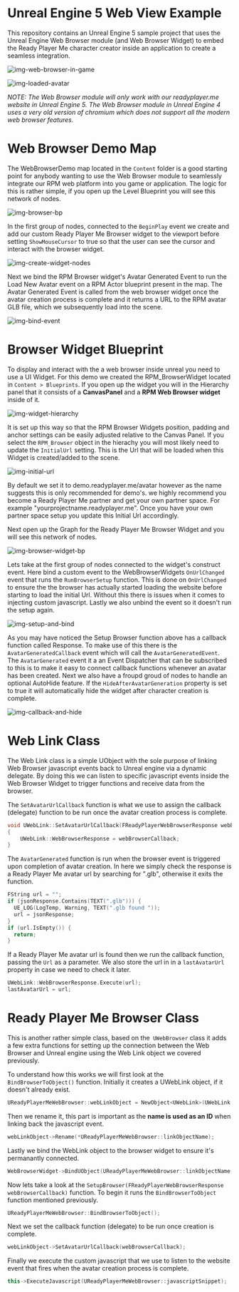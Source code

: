 # Unreal Engine 5 Web View Example

This repository contains an Unreal Engine 5 sample project that uses the Unreal Engine Web Browser module (and Web Browser Widget) to embed the Ready Player Me character creator inside an application to create a seamless integration.

![img-web-browser-in-game](https://user-images.githubusercontent.com/7085672/163359540-e51de977-89ac-440b-8723-b9217681b00d.png)

![img-loaded-avatar](https://user-images.githubusercontent.com/7085672/163359554-7cb22446-5a96-4353-ac30-2d02b37468b5.png)


*NOTE: The Web Browser module will only work with our readyplayer.me website in Unreal Engine 5. The Web Browser module in Unreal Engine 4 uses a very old version of chromium which does not support all the modern web browser features.*

# Web Browser Demo Map

The WebBrowserDemo map located in the `Content` folder is a good starting point for anybody wanting to use the Web Browser module to seamlessly integrate our RPM web platform into you game or application.  The logic for this is rather simple, if you open up the Level Blueprint you will see this network of nodes.

![img-browser-bp](https://user-images.githubusercontent.com/7085672/163360368-c277f209-0cd5-4dc5-a9e4-df9bc1fec58b.png)

In the first group of nodes, connected to the `BeginPlay` event we create and add our custom Ready Player Me Browser widget to the viewport before setting `ShowMouseCursor` to true so that the user can see the cursor and interact with the browser widget.

![img-create-widget-nodes](https://user-images.githubusercontent.com/7085672/163360441-e907ae6a-eda4-48c4-9de0-aa0ee1e552e9.png)

Next we bind the RPM Browser widget's Avatar Generated Event to run the Load New Avatar event on a RPM Actor blueprint present in the map. The Avatar Generated Event is called from the web browser widget once the avatar creation process is complete and it returns a URL to the RPM avatar GLB file, which we subsequently load into the scene.

![img-bind-event](https://user-images.githubusercontent.com/7085672/163360486-14c3aa31-d19c-46df-a825-623bccc10d1c.png)

# Browser Widget Blueprint

To display and interact with the a web browser inside unreal you need to use a UI Widget. For this demo we created the RPM_BrowserWidget located in `Content > Blueprints`. If you open up the widget you will in the Hierarchy panel that it consists of a **CanvasPanel** and a **RPM Web Browser widget** inside of it. 

![img-widget-hierarchy](https://user-images.githubusercontent.com/7085672/163364100-75cc563b-3e78-418f-ab1a-47b79cfabf45.png)

It is set up this way so that the RPM Browser Widgets position, padding and anchor settings can be easily adjusted relative to the Canvas Panel. If you select the `RPM_Browser` object in the hierachy you will most likely need to update the `InitialUrl` setting. This is the Url that will be loaded when this Widget is created/added to the scene. 

![img-initial-url](https://user-images.githubusercontent.com/7085672/163363941-bdf5ef85-b3b2-4069-ae23-733282017894.png)

By default we set it to demo.readyplayer.me/avatar however as the name suggests this is only recommended for demo's. we highly recommend you become a Ready Player Me partner and get your own partner space. For example "yourprojectname.readyplayer.me". Once you have your own partner space setup you update this Initial Url accordingly. 

Next open up the Graph for the Ready Player Me Browser Widget and you will see this network of nodes. 

![img-browser-widget-bp](https://user-images.githubusercontent.com/7085672/163359928-7e915cc0-6076-4195-91f8-cda06d7120bb.png)

Lets take at the first group of nodes connected to the widget's construct event. Here bind a custom event to the WebBrowserWidgets `OnUrlChanged` event that runs the `RunBrowserSetup` function. This is done on `OnUrlChanged` to ensure the the browser has actually started loading the website before starting to load the initial Url. Without this there is issues when it comes to injecting custom javascript. Lastly we also unbind the event so it doesn't run the setup again.

![img-setup-and-bind](https://user-images.githubusercontent.com/7085672/163365180-1a498452-8f3c-4ec3-b735-d62199ac6817.png)

As you may have noticed the Setup Browser function above has a callback function called Response. To make use of this there is the `AvatarGeneratedCallback` event which will call the `AvatarGeneratedEvent`. The `AvatarGenerated` event it a an Event Dispatcher that can be subscribed to this is to make it easy to connect callback functions whenever an avatar has been created. Next we also have a froupd groud of nodes to handle an optional AutoHide feature. If the `HideAfterAvatarGeneration` property is set to true it will automatically hide the widget after character creation is complete.

![img-callback-and-hide](https://user-images.githubusercontent.com/7085672/163376787-073c89ad-bea5-4f6f-9855-62472f9e600b.png)

# Web Link Class

The Web Link class is a simple UObject with the sole purpose of linking Web Browser javascript events back to Unreal engine via a dynamic delegate. By doing this we can listen to specific javascript events inside the Web Browser Widget to trigger functions and receive data from the browser.

The `SetAvatarUrlCallback` function is what we use to assign the callback (delegate) function to be run once the avatar creation process is complete.
```cpp
void UWebLink::SetAvatarUrlCallback(FReadyPlayerWebBrowserResponse webBrowserCallback)
{
	UWebLink::WebBrowserResponse = webBrowserCallback;
}
```
The `AvatarGenerated` function is run when the browser event is triggered upon completion of avatar creation. In here we simply check the response is a Ready Player Me avatar url by searching for ".glb", otherwise it exits the function.
```cpp
FString url = "";
if (jsonResponse.Contains(TEXT(".glb"))) {
  UE_LOG(LogTemp, Warning, TEXT(".glb found "));
  url = jsonResponse;
}
if (url.IsEmpty()) {
  return;
}
```
If a Ready Player Me avatar url is found then we run the callback function, passing the `Url` as a parameter. We also store the url in in a `lastAvatarUrl` property in case we need to check it later.
```cpp
UWebLink::WebBrowserResponse.Execute(url);
lastAvatarUrl = url;
```

# Ready Player Me Browser Class

This is another rather simple class, based on the` UWebBrowser` class it adds a few extra functions for setting up the connection between the Web Browser and Unreal engine using the Web Link object we covered previously.

To understand how this works we will first look at the ``BindBrowserToObject()`` function.
Initially it creates a UWebLink object, if it doesn't already exist.
```cpp
UReadyPlayerMeWebBrowser::webLinkObject = NewObject<UWebLink>(UWebLink::StaticClass());
```
Then we rename it, this part is important as the **name is used as an ID** when linking back the javascript event.
```cpp
webLinkObject->Rename(*UReadyPlayerMeWebBrowser::linkObjectName);
```
Lastly we bind the WebLink object to the browser widget to ensure it's permanantly connected.
```cpp
WebBrowserWidget->BindUObject(UReadyPlayerMeWebBrowser::linkObjectName, webLinkObject, true);
```
Now lets take a look at the ```SetupBrowser(FReadyPlayerWebBrowserResponse webBrowserCallback)``` function.
To begin it runs the ```BindBrowserToObject``` function mentioned previously.
```cpp
UReadyPlayerMeWebBrowser::BindBrowserToObject();
```
Next we set the callback function (delegate) to be run once creation is complete.
```cpp
webLinkObject->SetAvatarUrlCallback(webBrowserCallback);
```
Finally we execute the custom javascript that we use to listen to the website event that fires when the avatar creation process is complete.
```cpp
this->ExecuteJavascript(UReadyPlayerMeWebBrowser::javascriptSnippet);
```
